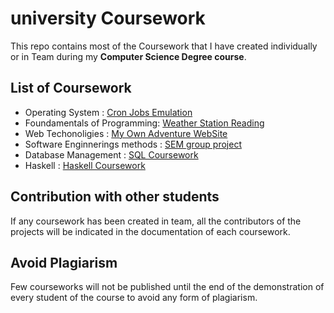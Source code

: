 # university Coursework

This repo contains most of the Coursework that I have created individually or in Team during my **Computer Science Degree course**.

## List of Coursework

* Operating System : [Cron Jobs Emulation](https://github.com/omonimus1/cron_jobs_interface_emulatio)
* Foundamentals of Programming: [Weather Station Reading](https://github.com/omonimus1/Weather-station-readings)
* Web Techonoligies : [My Own Adventure WebSite](https://github.com/omonimus1/myOwnAdventure.github.io) 
* Software Enginnerings methods : [SEM group project](https://github.com/omonimus1/SEM_group_project)
* Database Management : [SQL Coursework](https://github.com/omonimus1/database-management-rocket-coursework)
* Haskell : [Haskell Coursework](https://github.com/omonimus1/Haskell_and_nachos)

## Contribution with other students

If any coursework has been created in team, all the contributors of the projects will be indicated 
in the documentation of each coursework. 

## Avoid Plagiarism

Few courseworks will not be published until the end of the demonstration of every student of the course to avoid any form of  plagiarism.
